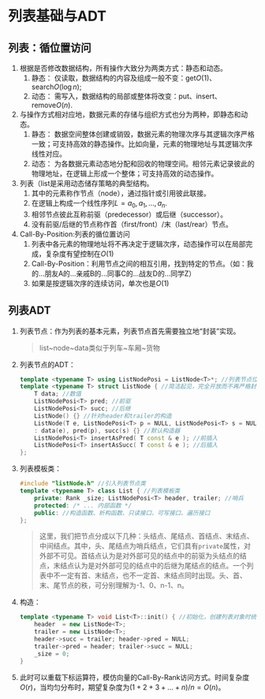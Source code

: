 # 列表基础与ADT

## 列表：循位置访问

1. 根据是否修改数据结构，所有操作大致分为两类方式：静态和动态。
   1. 静态： 仅读取，数据结构的内容及组成一般不变：get$O(1)$、search$O(\log n)$;
   2. 动态： 需写入，数据结构的局部或整体将改变：put、insert、remove$O(n)$.
2. 与操作方式相对应地，数据元素的存储与组织方式也分为两种，即静态和动态。
   1. 静态： 数据空间整体创建或销毁，数据元素的物理次序与其逻辑次序严格一致；可支持高效的静态操作。比如向量，元素的物理地址与其逻辑次序线性对应。
   2. 动态： 为各数据元素动态地分配和回收的物理空间。相邻元素记录彼此的物理地址，在逻辑上形成一个整体；可支持高效的动态操作。
3. 列表（list是采用动态储存策略的典型结构。
   1. 其中的元素称作节点（node），通过指针或引用彼此联接。
   2. 在逻辑上构成一个线性序列$L={a_0,a_1,\ldots,a_n}$.
   3. 相邻节点彼此互称前驱（predecessor）或后继（successor）。
   4. 没有前驱/后继的节点称作首（first/front）/末（last/rear）节点。
4. Call-By-Position:列表的循位置访问
   1. 列表中各元素的物理地址将不再决定于逻辑次序，动态操作可以在局部完成，复杂度有望控制在$O(1)$
   2. Call-By-Position：利用节点之间的相互引用，找到特定的节点。（如：我的...朋友A的...亲戚B的...同事C的...战友D的...同学Z）
   3. 如果是按逻辑次序的连续访问，单次也是$O(1)$

## 列表ADT

1. 列表节点：作为列表的基本元素，列表节点首先需要独立地“封装”实现。

   > list~node~data类似于列车~车厢~货物

2. 列表节点的ADT：

   ```c++
   template <typename T> using ListNodePosi = ListNode<T>*; //列表节点位置（C++.0x）
   template <typename T> struct ListNode { //简洁起见，完全开放而不再严格封装
       T data; //数值
       ListNodePosi<T> pred; //前驱
       ListNodePosi<T> succ; //后继
       ListNode() {} //针对header和trailer的构造
       ListNode(T e, ListNodePosi<T> p = NULL, ListNodePosi<T> s = NULL)
       : data(e), pred(p), succ(s) {} //默认构造器
       ListNodePosi<T> insertAsPred( T const & e ); //前插入
       ListNodePosi<T> insertAsSucc( T const & e ); //后插入
   };
   ```

3. 列表模板类：

   ```c++
   #include "listNode.h" //引入列表节点类
   template <typename T> class List { //列表模板类
       private: Rank _size; ListNodePosi<T> header, trailer; //哨兵
       protected: /* ... 内部函数 */
       public: //构造函数、析构函数、只读接口、可写接口、遍历接口
   };
   ```

   > 这里，我们把节点分成以下几种：头结点、尾结点、首结点、末结点、中间结点。其中，头、尾结点为哨兵结点，它们具有`private`属性，对外部不可见。首结点认为是对外部可见的结点中的前驱为头结点的结点，末结点认为是对外部可见的结点中的后继为尾结点的结点。一个列表中不一定有首、末结点，也不一定首、末结点同时出现。头、首、末、尾节点的秩，可分别理解为-1、0、n-1、n。

4. 构造：

   ```c++
   template <typename T> void List<T>::init() { //初始化，创建列表对象时统一调用
       header  = new ListNode<T>;
       trailer = new ListNode<T>;
       header->succ = trailer; header->pred = NULL;
       trailer->pred = header; trailer->succ = NULL;
       _size = 0;
   }
   ```

5. 此时可以重载下标运算符，模仿向量的Call-By-Rank访问方式。时间复杂度$O(r)$，当均匀分布时，期望复杂度为$(1+2+3+\ldots+n)/n=O(n)$。